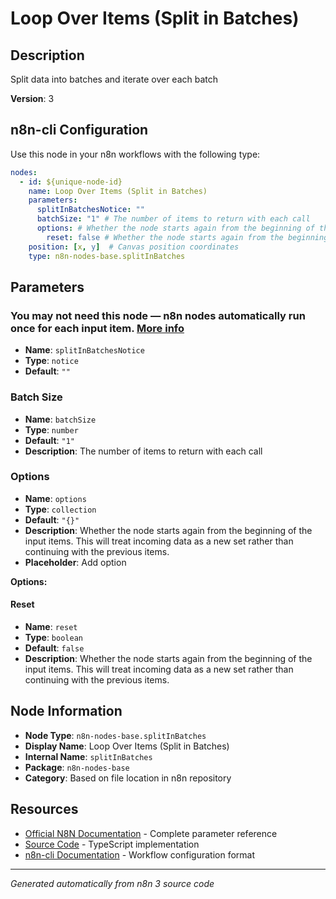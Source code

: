 # Loop Over Items (Split in Batches)

## Description

Split data into batches and iterate over each batch

**Version**: 3

## n8n-cli Configuration

Use this node in your n8n workflows with the following type:

```yaml
nodes:
  - id: ${unique-node-id}
    name: Loop Over Items (Split in Batches)
    parameters:
      splitInBatchesNotice: ""
      batchSize: "1" # The number of items to return with each call
      options: # Whether the node starts again from the beginning of the input items. This will treat incoming data as a new set rather than continuing with the previous items.
        reset: false # Whether the node starts again from the beginning of the input items. This will treat incoming data as a new set rather than continuing with the previous items.
    position: [x, y]  # Canvas position coordinates
    type: n8n-nodes-base.splitInBatches
```

## Parameters

### You may not need this node — n8n nodes automatically run once for each input item. <a href="https://docs.n8n.io/getting-started/key-concepts/looping.html#using-loops-in-n8n" target="_blank">More info</a>

- **Name**: `splitInBatchesNotice`
- **Type**: `notice`
- **Default**: `""`

### Batch Size

- **Name**: `batchSize`
- **Type**: `number`
- **Default**: `"1"`
- **Description**: The number of items to return with each call

### Options

- **Name**: `options`
- **Type**: `collection`
- **Default**: `"{}"`
- **Description**: Whether the node starts again from the beginning of the input items. This will treat incoming data as a new set rather than continuing with the previous items.
- **Placeholder**: Add option

**Options:**

#### Reset
- **Name**: `reset`
- **Type**: `boolean`
- **Default**: `false`
- **Description**: Whether the node starts again from the beginning of the input items. This will treat incoming data as a new set rather than continuing with the previous items.



## Node Information

- **Node Type**: `n8n-nodes-base.splitInBatches`
- **Display Name**: Loop Over Items (Split in Batches)
- **Internal Name**: `splitInBatches`
- **Package**: `n8n-nodes-base`
- **Category**: Based on file location in n8n repository

## Resources

- [Official N8N Documentation](https://docs.n8n.io/integrations/builtin/app-nodes/n8n-nodes-base.splitinbatches/) - Complete parameter reference
- [Source Code](https://github.com/n8n-io/n8n/blob/master/packages/nodes-base/nodes/SplitInBatches/v3/SplitInBatchesV3.node.ts) - TypeScript implementation
- [n8n-cli Documentation](https://github.com/edenreich/n8n-cli) - Workflow configuration format

---
*Generated automatically from n8n 3 source code*
